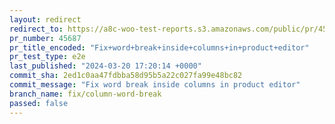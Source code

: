 ```yaml
---
layout: redirect
redirect_to: https://a8c-woo-test-reports.s3.amazonaws.com/public/pr/45687/e2e/index.html
pr_number: 45687
pr_title_encoded: "Fix+word+break+inside+columns+in+product+editor"
pr_test_type: e2e
last_published: "2024-03-20 17:20:14 +0000"
commit_sha: 2ed1c0aa47fdbba58d95b5a22c027fa99e48bc82
commit_message: "Fix word break inside columns in product editor"
branch_name: fix/column-word-break
passed: false
---
```

